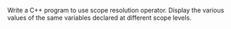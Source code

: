 Write a C++ program to use scope resolution operator. Display the various values of the same  variables declared at different scope levels. 
